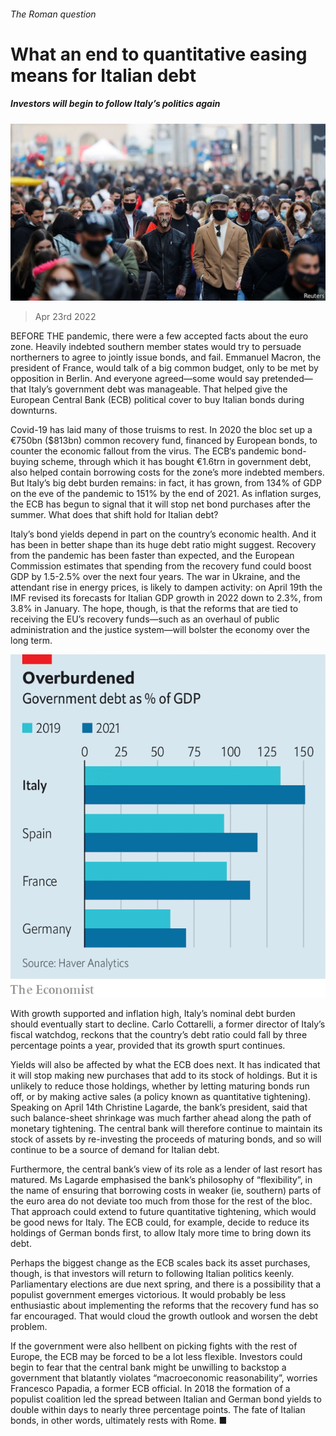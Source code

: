 ###### The Roman question

# What an end to quantitative easing means for Italian debt 

##### Investors will begin to follow Italy’s politics again 

![image](images/20220423_fnp503.jpg) 

> Apr 23rd 2022 

BEFORE THE pandemic, there were a few accepted facts about the euro zone. Heavily indebted southern member states would try to persuade northerners to agree to jointly issue bonds, and fail. Emmanuel Macron, the president of France, would talk of a big common budget, only to be met by opposition in Berlin. And everyone agreed—some would say pretended—that Italy’s government debt was manageable. That helped give the European Central Bank (ECB) political cover to buy Italian bonds during downturns.

Covid-19 has laid many of those truisms to rest. In 2020 the bloc set up a €750bn ($813bn) common recovery fund, financed by European bonds, to counter the economic fallout from the virus. The ECB‘s pandemic bond-buying scheme, through which it has bought €1.6trn in government debt, also helped contain borrowing costs for the zone’s more indebted members. But Italy’s big debt burden remains: in fact, it has grown, from 134% of GDP on the eve of the pandemic to 151% by the end of 2021. As inflation surges, the ECB has begun to signal that it will stop net bond purchases after the summer. What does that shift hold for Italian debt?


Italy’s bond yields depend in part on the country’s economic health. And it has been in better shape than its huge debt ratio might suggest. Recovery from the pandemic has been faster than expected, and the European Commission estimates that spending from the recovery fund could boost GDP by 1.5-2.5% over the next four years. The war in Ukraine, and the attendant rise in energy prices, is likely to dampen activity: on April 19th the IMF revised its forecasts for Italian GDP growth in 2022 down to 2.3%, from 3.8% in January. The hope, though, is that the reforms that are tied to receiving the EU’s recovery funds—such as an overhaul of public administration and the justice system—will bolster the economy over the long term.

![image](images/20220423_FNC253.png) 


With growth supported and inflation high, Italy’s nominal debt burden should eventually start to decline. Carlo Cottarelli, a former director of Italy’s fiscal watchdog, reckons that the country’s debt ratio could fall by three percentage points a year, provided that its growth spurt continues.

Yields will also be affected by what the ECB does next. It has indicated that it will stop making new purchases that add to its stock of holdings. But it is unlikely to reduce those holdings, whether by letting maturing bonds run off, or by making active sales (a policy known as quantitative tightening). Speaking on April 14th Christine Lagarde, the bank’s president, said that such balance-sheet shrinkage was much farther ahead along the path of monetary tightening. The central bank will therefore continue to maintain its stock of assets by re-investing the proceeds of maturing bonds, and so will continue to be a source of demand for Italian debt.

Furthermore, the central bank’s view of its role as a lender of last resort has matured. Ms Lagarde emphasised the bank’s philosophy of “flexibility”, in the name of ensuring that borrowing costs in weaker (ie, southern) parts of the euro area do not deviate too much from those for the rest of the bloc. That approach could extend to future quantitative tightening, which would be good news for Italy. The ECB could, for example, decide to reduce its holdings of German bonds first, to allow Italy more time to bring down its debt.

Perhaps the biggest change as the ECB scales back its asset purchases, though, is that investors will return to following Italian politics keenly. Parliamentary elections are due next spring, and there is a possibility that a populist government emerges victorious. It would probably be less enthusiastic about implementing the reforms that the recovery fund has so far encouraged. That would cloud the growth outlook and worsen the debt problem.

If the government were also hellbent on picking fights with the rest of Europe, the ECB may be forced to be a lot less flexible. Investors could begin to fear that the central bank might be unwilling to backstop a government that blatantly violates “macroeconomic reasonability”, worries Francesco Papadia, a former ECB official. In 2018 the formation of a populist coalition led the spread between Italian and German bond yields to double within days to nearly three percentage points. The fate of Italian bonds, in other words, ultimately rests with Rome. ■


